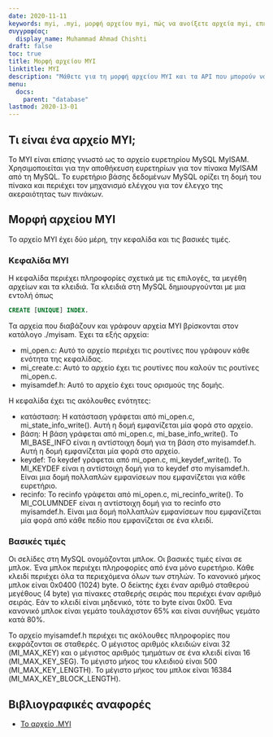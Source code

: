 ```yaml
---
date: 2020-11-11
keywords: myi, .myi, μορφή αρχείου myi, πώς να ανοίξετε αρχεία myi, επέκταση .myi, επέκταση myi
συγγραφέας:
  display_name: Muhammad Ahmad Chishti
draft: false
toc: true
title: Μορφή αρχείου MYI
linktitle: MYI
description: "Μάθετε για τη μορφή αρχείου MYI και τα API που μπορούν να δημιουργήσουν και να ανοίξουν αρχεία MYI."
menu:
  docs:
    parent: "database"
lastmod: 2020-13-01
---
```


## Τι είναι ένα αρχείο MYI; ##

Το MYI είναι επίσης γνωστό ως το αρχείο ευρετηρίου MySQL MyISAM. Χρησιμοποιείται για την αποθήκευση ευρετηρίων για τον πίνακα MyISAM από τη MySQL. Το ευρετήριο βάσης δεδομένων MySQL ορίζει τη δομή του πίνακα και περιέχει τον μηχανισμό ελέγχου για τον έλεγχο της ακεραιότητας των πινάκων.

## Μορφή αρχείου MYI ##

Το αρχείο MYI έχει δύο μέρη, την κεφαλίδα και τις βασικές τιμές.

### Κεφαλίδα MYI ###

Η κεφαλίδα περιέχει πληροφορίες σχετικά με τις επιλογές, τα μεγέθη αρχείων και τα κλειδιά. Τα κλειδιά στη MySQL δημιουργούνται με μια εντολή όπως

```sql
CREATE [UNIQUE] INDEX.
```

Τα αρχεία που διαβάζουν και γράφουν αρχεία MYI βρίσκονται στον κατάλογο ./myisam. Έχει τα εξής αρχεία:

- mi_open.c: Αυτό το αρχείο περιέχει τις ρουτίνες που γράφουν κάθε ενότητα της κεφαλίδας.
- mi_create.c: Αυτό το αρχείο έχει τις ρουτίνες που καλούν τις ρουτίνες mi_open.c.
- myisamdef.h: Αυτό το αρχείο έχει τους ορισμούς της δομής.

Η κεφαλίδα έχει τις ακόλουθες ενότητες:

- κατάσταση: Η κατάσταση γράφεται από mi_open.c, mi_state_info_write(). Αυτή η δομή εμφανίζεται μία φορά στο αρχείο.
- βάση: Η βάση γράφεται από mi_open.c, mi_base_info_write(). Το MI_BASE_INFO είναι η αντίστοιχη δομή για τη βάση στο myisamdef.h. Αυτή η δομή εμφανίζεται μία φορά στο αρχείο.
- keydef: Το keydef γράφεται από mi_open.c, mi_keydef_write(). Το MI_KEYDEF είναι η αντίστοιχη δομή για το keydef στο myisamdef.h. Είναι μια δομή πολλαπλών εμφανίσεων που εμφανίζεται για κάθε ευρετήριο.
- recinfo: Το recinfo γράφεται από mi_open.c, mi_recinfo_write(). Το MI_COLUMNDEF είναι η αντίστοιχη δομή για το recinfo στο myisamdef.h. Είναι μια δομή πολλαπλών εμφανίσεων που εμφανίζεται μία φορά από κάθε πεδίο που εμφανίζεται σε ένα κλειδί.

### Βασικές τιμές ###

Οι σελίδες στη MySQL ονομάζονται μπλοκ. Οι βασικές τιμές είναι σε μπλοκ. Ένα μπλοκ περιέχει πληροφορίες από ένα μόνο ευρετήριο. Κάθε κλειδί περιέχει όλα τα περιεχόμενα όλων των στηλών. Το κανονικό μήκος μπλοκ είναι 0x0400 (1024) byte. Ο δείκτης έχει έναν αριθμό σταθερού μεγέθους (4 byte) για πίνακες σταθερής σειράς που περιέχει έναν αριθμό σειράς. Εάν το κλειδί είναι μηδενικό, τότε το byte είναι 0x00. Ένα κανονικό μπλοκ είναι γεμάτο τουλάχιστον 65% και είναι συνήθως γεμάτο κατά 80%.

Το αρχείο myisamdef.h περιέχει τις ακόλουθες πληροφορίες που εκφράζονται σε σταθερές. Ο μέγιστος αριθμός κλειδιών είναι 32 (MI_MAX_KEY) και ο μέγιστος αριθμός τμημάτων σε ένα κλειδί είναι 16 (MI_MAX_KEY_SEG). Το μέγιστο μήκος του κλειδιού είναι 500 (MI_MAX_KEY_LENGTH). Το μέγιστο μήκος του μπλοκ είναι 16384 (MI_MAX_KEY_BLOCK_LENGTH).

## Βιβλιογραφικές αναφορές ##

- [Το αρχείο .MYI](https://dev.mysql.com/doc/dev/mysql-server/latest/)

